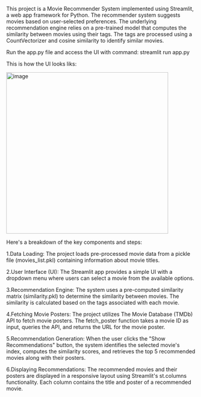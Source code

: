 This project is a Movie Recommender System implemented using Streamlit, a web app framework for Python. 
The recommender system suggests movies based on user-selected preferences. 
The underlying recommendation engine relies on a pre-trained model that computes the similarity between movies using their tags. 
The tags are processed using a CountVectorizer and cosine similarity to identify similar movies.

Run the app.py file and access the UI with command:  streamlit run app.py 

This is how the UI looks liks:

<img width="430" alt="image" src="https://github.com/gdelatolas/Movie-Recommender/assets/62467773/8b919ee6-db6c-4b0c-9781-67148146d6b1">


Here's a breakdown of the key components and steps:

1.Data Loading:
The project loads pre-processed movie data from a pickle file (movies_list.pkl) containing information about movie titles.

2.User Interface (UI):
The Streamlit app provides a simple UI with a dropdown menu where users can select a movie from the available options.

3.Recommendation Engine:
The system uses a pre-computed similarity matrix (similarity.pkl) to determine the similarity between movies. The similarity is calculated based on the tags associated with each movie.

4.Fetching Movie Posters:
The project utilizes The Movie Database (TMDb) API to fetch movie posters. The fetch_poster function takes a movie ID as input, queries the API, and returns the URL for the movie poster.

5.Recommendation Generation:
When the user clicks the "Show Recommendations" button, the system identifies the selected movie's index, computes the similarity scores, and retrieves the top 5 recommended movies along with their posters.

6.Displaying Recommendations:
The recommended movies and their posters are displayed in a responsive layout using Streamlit's st.columns functionality. Each column contains the title and poster of a recommended movie.
